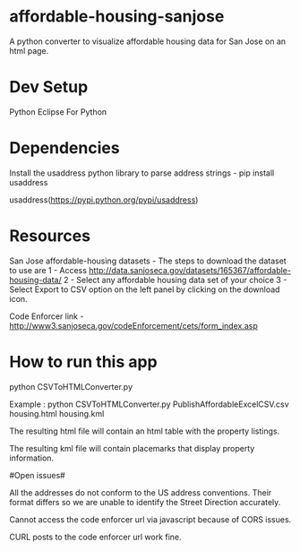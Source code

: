 # affordable-housing-sanjose
A python converter to visualize affordable housing data for San Jose on an html page.

# Dev Setup #

Python
Eclipse For Python

# Dependencies #

Install the usaddress python library to parse address strings - pip install usaddress

usaddress(https://pypi.python.org/pypi/usaddress)

# Resources #

San Jose affordable-housing datasets - 
The steps to download the dataset to use are 
1 - Access http://data.sanjoseca.gov/datasets/165367/affordable-housing-data/
2 - Select any affordable housing data set of your choice
3 - Select Export to CSV option on the left panel by clicking on the download icon.

Code Enforcer link - http://www3.sanjoseca.gov/codeEnforcement/cets/form_index.asp

# How to run this app #
python CSVToHTMLConverter.py <housing dataset csv> <name of the html output file> <name of kml output file>

Example :
python CSVToHTMLConverter.py PublishAffordableExcelCSV.csv housing.html housing.kml

The resulting html file will contain an html table with the property listings.

The resulting kml file will contain placemarks that display property information. 

#Open issues#

All the addresses do not conform to the US address conventions. Their format differs so we are unable to identify the Street Direction accurately.

Cannot access the code enforcer url via javascript because of CORS issues.

CURL posts to the code enforcer url work fine.







